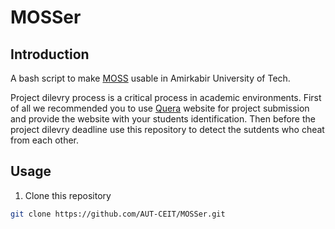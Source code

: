 # MOSSer
## Introduction
A bash script to make [MOSS](https://theory.stanford.edu/~aiken/moss/) usable in Amirkabir University of Tech.

Project dilevry process is a critical process in academic environments.
First of all we recommended you to use [Quera](https://quera.ir/dashboard/)
website for project submission and provide the website with
your students identification. Then before the project dilevry deadline use this repository to detect
the sutdents who cheat from each other.

## Usage

1. Clone this repository

```sh
git clone https://github.com/AUT-CEIT/MOSSer.git
```
